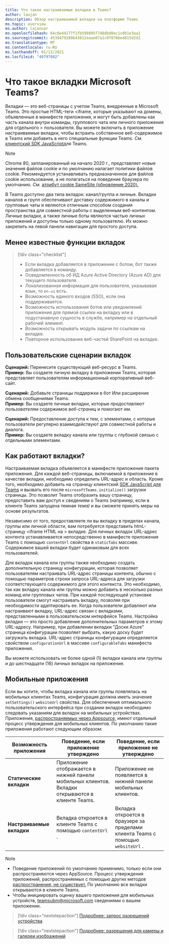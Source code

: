 ```yaml
---
title: Что такое настраиваемые вкладки в Teams?
author: laujan
description: Обзор настраиваемой вкладки на платформе Teams
ms.topic: overview
ms.author: lajanuar
ms.openlocfilehash: 64c6e44177f1fb598895f748dbd0ec1c0b1e3aa1
ms.sourcegitcommit: 4539479289b43812eaae07a1c0f878bed815d2d2
ms.translationtype: MT
ms.contentlocale: ru-RU
ms.lasthandoff: 01/12/2021
ms.locfileid: "49797892"
---
```

# <a name="what-are-microsoft-teams-tabs"></a>Что такое вкладки Microsoft Teams?

Вкладки — это веб-страницы с учетом Teams, внедренные в Microsoft Teams. Это простые HTML-теги <iframe, которые указывают на домены, объявленные в манифесте приложения, и могут быть добавлены как часть канала внутри команды, группового чата или личного приложения для отдельного \> пользователя. Вы можете включить в приложение настраиваемые вкладки, чтобы встраить собственное веб-содержимое в Teams или добавить в него специальные функции Teams. *См.* [клиентский SDK JavaScript](/javascript/api/overview/msteams-client)для Teams.

> [!NOTE]
> Chrome 80, запланированный на начало 2020 г., представляет новые значения файлов cookie и по умолчанию налагает политики файлов cookie. Рекомендуется устанавливать предназначенное для файлов cookie использование, а не полагаться на поведение браузера по умолчанию. *См.* [атрибут cookie SameSite (обновление 2020).](../resources/samesite-cookie-update.md)

В Teams доступно два типа вкладок: канал/группа и личные. Вкладки каналов и групп обеспечивают доставку содержимого в каналы и групповые чаты и являются отличным способом создания пространства для совместной работы с выделенным веб-контентом. Личные вкладки, а также личные боты являются частью личных приложений и доступны только одному пользователю. Их можно закрепить на левой панели навигации для простого доступа.

## <a name="lesser-known-tab-features"></a>Менее известные функции вкладок

> [!div class="checklist"]
>
> * Если вкладка добавляется в приложение с ботом, бот также добавляется в команду.
> * Осведомленность об ИД Azure Active Directory (Azure AD) для текущего пользователя.
> * Локализованная информация для пользователя, указывавая язык, то `en-us` есть. 
> * Возможность единого входов (SSO), если она поддерживается.
> * Возможность использования ботов или уведомлений приложения для прямой ссылки на вкладку или в подустанавную сущность в службе, например на отдельный рабочий элемент.
> * Возможность открывать модуль задачи по ссылкам на вкладке.
> * Повторное использование веб-частей SharePoint на вкладке.

## <a name="tabs-user-scenarios"></a>Пользовательские сценарии вкладок

**Сценарий:** Перенесите существующий веб-ресурс в Teams. \
**Пример:** Вы создаете личную вкладку в приложении Teams, которая представляет пользователям информационный корпоративный веб-сайт.

**Сценарий:** Добавьте страницы поддержки в бот Или расширение обмена сообщениями Teams. \
**Пример:** Вы создаете личные вкладки, которые *предоставляют пользователям* содержимое *веб-страниц* и помогают им.

**Сценарий:** Предоставление доступа к тем, с элементами, с которые пользователи регулярно взаимодействуют для совместной работы и диалога. \
**Пример:** Вы создаете вкладку канала или группы с глубокой связью с отдельными элементами.

## <a name="how-do-tabs-work"></a>Как работают вкладки?

Настраиваемая вкладка объявляется в манифесте приложения пакета приложения. Для каждой веб-страницы, включаемой в приложение в качестве вкладки, необходимо определить URL-адрес и область. Кроме того, необходимо добавить на страницу клиентский [SDK JavaScript для Teams](/javascript/api/overview/msteams-client) и вызвать его после `microsoftTeams.initialize()` загрузки страницы. Это позволит Teams отобразить вашу страницу, предоставить вам доступ к сведениям о Teams (например, если в клиенте Teams запущена темная *тема)* и вы сможете принять меры на основе результатов.

Независимо от того, предоставляете ли вы вкладку в пределах канала, группы или личной области, вам потребуется представить htmL-страницу <iframe HTML на \> вкладке. [](~/tabs/how-to/create-tab-pages/content-page.md) Для личных вкладок URL-адрес контента устанавливается непосредственно в манифесте приложения Teams с помощью `contentUrl` свойства в `staticTabs` массиве. Содержимое вашей вкладки будет одинаковым для всех пользователей.

Для вкладок канала или группы также необходимо создать дополнительную страницу конфигурации, которая позволяет пользователям настраивать URL-адрес страницы контента, обычно с помощью параметров строки запроса URL-адреса для загрузки соответствующего содержимого для этого контекста. Это необходимо, так как вкладку канала или группы можно добавить в несколько разных команд или групповых чатов. При каждой последующей установке пользователи смогут настраивать вкладку, позволяя при необходимости адаптировать ее. Когда пользователи добавляют или настраивают вкладку, URL-адрес связан с вкладками, представленными в пользовательском интерфейсе Teams. Настройка вкладки — это просто добавление дополнительных параметров к этому URL-адресу. Например, при добавлении вкладки "Доски Azure" страница конфигурации позволяет выбрать, какую доску будет загружать вкладка. URL-адрес страницы конфигурации определяется свойством  `configurationUrl` в массиве `configurableTabs` манифеста приложения.

Вы можете использовать не более одной (1) вкладки канала или группы и до шестнадцати (16) личных вкладок на приложение.

## <a name="mobile-clients"></a>Мобильные приложения

Если вы хотите, чтобы вкладка канала или группы появлялась на мобильных клиентах Teams, конфигурация должна иметь значение `setSettings()` `websiteUrl` свойства. Для обеспечения оптимального пользовательского [](~/tabs/design/tabs-mobile.md) интерфейса при создании вкладок необходимо следовать указаниям для вкладок на мобильных устройствах. Приложения, [распространяемых через Appsource,](~/concepts/deploy-and-publish/appsource/publish.md) имеют отдельный процесс утверждения для мобильных клиентов. По умолчанию такие приложения работают следующим образом:

| **Возможность приложения** | **Поведение, если приложение утверждено** | **Поведение, если приложение не утверждено** |
| --- | --- | --- |
| **Статические вкладки** | Приложение отображается в нижней панели мобильных клиентов. Вкладки открываются в клиенте Teams. | Приложение не появляется в нижней панели мобильных клиентов. |
| **Настраиваемые вкладки** | Вкладка откроется в клиенте Teams с помощью `contentUrl` . | Вкладка откроется в браузере за пределами клиента Teams с помощью `websiteUrl` . |


>[!NOTE]
>
>- Поведение приложений по умолчанию применимо, только если они распространяются через AppSource. Процесс утверждения приложений, распространяемых с помощью других методов [распространения, не существует.](~/concepts/deploy-and-publish/overview.md) По умолчанию все вкладки открываются в клиенте Teams.
>- Чтобы инициировать оценку вашего приложения для мобильных устройств, teamsubm@microsoft.com сведениями о вашем приложении.


> [!div class="nextstepaction"]
> [Подробнее: запрос разрешений устройства](/concepts/device-capabilities/native-device-permissions.md)

> [!div class="nextstepaction"]
>[Подробнее: разрешения для камеры и галереи изображений](/concepts/device-capabilities/mobile-camera-image-permissions.md)
